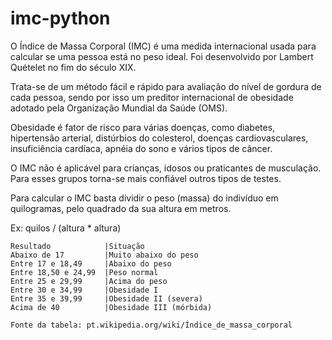 # imc-python
O Índice de Massa Corporal (IMC) é uma medida internacional usada para calcular se uma pessoa está no peso ideal. Foi desenvolvido por Lambert Quételet no fim do século XIX.

Trata-se de um método fácil e rápido para avaliação do nível de gordura de cada pessoa, sendo por isso um preditor internacional de obesidade adotado pela Organização Mundial da Saúde (OMS).

Obesidade é fator de risco para várias doenças, como diabetes, hipertensão arterial, distúrbios do colesterol, doenças cardiovasculares, insuficiência cardíaca, apnéia do sono e vários tipos de câncer.

O IMC não é aplicável para crianças, idosos ou praticantes de musculação. Para esses grupos torna-se mais confiável outros tipos de testes. 

Para calcular o IMC basta dividir o peso (massa) do indivíduo em quilogramas, pelo quadrado da sua altura em metros.

Ex: quilos / (altura * altura)

    Resultado            |Situação
    Abaixo de 17         |Muito abaixo do peso
    Entre 17 e 18,49     |Abaixo do peso
    Entre 18,50 e 24,99  |Peso normal
    Entre 25 e 29,99     |Acima do peso
    Entre 30 e 34,99     |Obesidade I
    Entre 35 e 39,99     |Obesidade II (severa)
    Acima de 40          |Obesidade III (mórbida)

    Fonte da tabela: pt.wikipedia.org/wiki/Índice_de_massa_corporal
